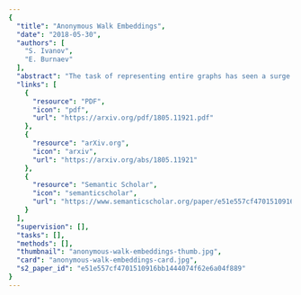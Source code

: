 ```yaml
---
{
  "title": "Anonymous Walk Embeddings",
  "date": "2018-05-30",
  "authors": [
    "S. Ivanov",
    "E. Burnaev"
  ],
  "abstract": "The task of representing entire graphs has seen a surge of prominent results, mainly due to learning convolutional neural networks (CNNs) on graph-structured data. While CNNs demonstrate state-of-the-art performance in graph classification task, such methods are supervised and therefore steer away from the original problem of network representation in task-agnostic manner. Here, we coherently propose an approach for embedding entire graphs and show that our feature representations with SVM classifier increase classification accuracy of CNN algorithms and traditional graph kernels. For this we describe a recently discovered graph object, anonymous walk, on which we design task-independent algorithms for learning graph representations in explicit and distributed way. Overall, our work represents a new scalable unsupervised learning of state-of-the-art representations of entire graphs.",
  "links": [
    {
      "resource": "PDF",
      "icon": "pdf",
      "url": "https://arxiv.org/pdf/1805.11921.pdf"
    },
    {
      "resource": "arXiv.org",
      "icon": "arxiv",
      "url": "https://arxiv.org/abs/1805.11921"
    },
    {
      "resource": "Semantic Scholar",
      "icon": "semanticscholar",
      "url": "https://www.semanticscholar.org/paper/e51e557cf4701510916bb1444074f62e6a04f889"
    }
  ],
  "supervision": [],
  "tasks": [],
  "methods": [],
  "thumbnail": "anonymous-walk-embeddings-thumb.jpg",
  "card": "anonymous-walk-embeddings-card.jpg",
  "s2_paper_id": "e51e557cf4701510916bb1444074f62e6a04f889"
}
---
```


